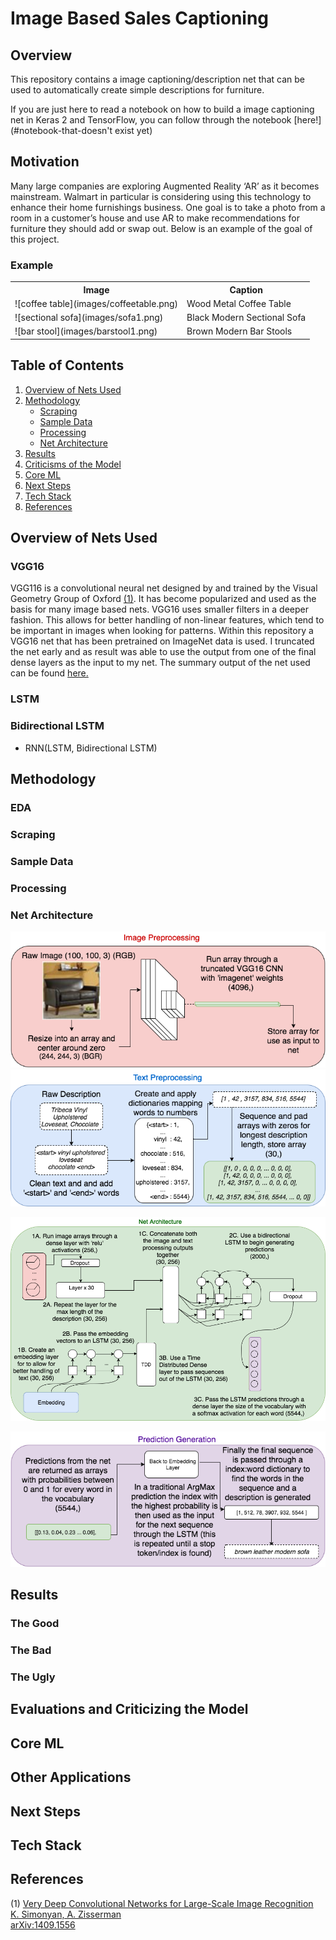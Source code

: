 
# Image Based Sales Captioning


## Overview
This repository contains a image captioning/description net that can be used to automatically create simple descriptions for furniture.

If you are just here to read a notebook on how to build a image captioning net in Keras 2 and TensorFlow, you can follow through the notebook [here!](#notebook-that-doesn't exist yet)

## Motivation

Many large companies are exploring Augmented Reality ‘AR’ as it becomes mainstream. Walmart in particular is considering using this technology to enhance their home furnishings business. One goal is to take a photo from a room in a customer’s house and use AR to make recommendations for furniture they should add or swap out. Below is an example of the goal of this project.

### Example
<table align="center">
  <tr>
    <th>Image</th>
    <th>Caption</th>
  </tr>
  <tr>
    <td>![coffee table](images/coffeetable.png)</td>
    <td>Wood Metal Coffee Table</td>
  </tr>
  <tr>
    <td>![sectional sofa](images/sofa1.png)</td>
    <td>Black Modern Sectional Sofa</td>
  </tr>
  <tr>
    <td>![bar stool](images/barstool1.png)</td>
    <td>Brown Modern Bar Stools</td>
  </tr>
</table>


## Table of Contents
1. [Overview of Nets Used](#overview-of-nets-used)
2. [Methodology](#methodology)
    * [Scraping](#scraping)
    * [Sample Data](#sample-data)
    * [Processing](#processing)
    * [Net Architecture](#net-architecture)
3. [Results](#results)
4. [Criticisms of the Model](#evaluations-and-criticizing-the-model)
5. [Core ML](#core-ml)
6. [Next Steps](#next-steps)
7. [Tech Stack](#tech-stack)
8. [References](#references)


## Overview of Nets Used
### VGG16
VGG116 is a convolutional neural net designed by and trained by the Visual Geometry Group of Oxford [(1)](#references). It has become popularized and used as the basis for many image based nets. VGG16 uses smaller filters in a deeper fashion. This allows for better handling of non-linear features, which tend to be important in images when looking for patterns. Within this repository a VGG16 net that has been pretrained on ImageNet data is used. I truncated the net early and as result was able to use the output from one of the final dense layers as the input to my net. The summary output of the net used can be found [here.](images/vgg_architecture.png)

### LSTM

### Bidirectional LSTM

* RNN(LSTM, Bidirectional LSTM)

## Methodology
### EDA
### Scraping
### Sample Data
### Processing
### Net Architecture
![predictions](images/red.png)
![predictions](images/blue.png)

![green](images/green.png)

![predictions](images/purple.png)


## Results
### The Good
### The Bad
### The Ugly

## Evaluations and Criticizing the Model
## Core ML
## Other Applications
## Next Steps
## Tech Stack
## References
 (1) [Very Deep Convolutional Networks for Large-Scale Image Recognition <br>K. Simonyan, A. Zisserman <br>arXiv:1409.1556](#https://arxiv.org/abs/1409.1556)
